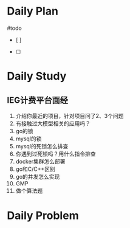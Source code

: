 # Daily Plan
#todo
- [ ] 
- [ ] 
# Daily Study
## IEG计费平台面经
1. 介绍你最近的项目，针对项目问了2、3个问题
2. 有接触过大模型相关的应用吗？
3. go的锁
4. mysql的锁
5. mysql的死锁怎么排查
6. 你遇到过死锁吗？用什么指令排查
7. docker集群怎么部署
8. go和C/C++区别
9. go的并发怎么实现
10. GMP
11. 做个算法题
# Daily Problem